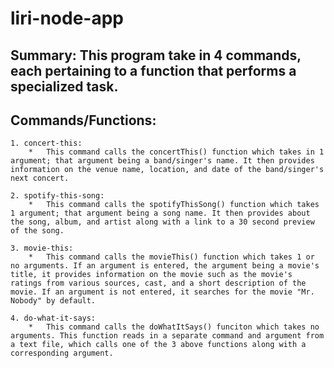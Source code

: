 # liri-node-app

## Summary: This program take in 4 commands, each pertaining to a function that performs a specialized task. 

## Commands/Functions:
    1. concert-this:
        *   This command calls the concertThis() function which takes in 1 argument; that argument being a band/singer's name. It then provides information on the venue name, location, and date of the band/singer's next concert. 

    2. spotify-this-song:
        *   This command calls the spotifyThisSong() function which takes 1 argument; that argument being a song name. It then provides about the song, album, and artist along with a link to a 30 second preview of the song. 

    3. movie-this:
        *   This command calls the movieThis() function which takes 1 or no arguments. If an argument is entered, the argument being a movie's title, it provides information on the movie such as the movie's ratings from various sources, cast, and a short description of the movie. If an argument is not entered, it searches for the movie "Mr. Nobody" by default. 

    4. do-what-it-says:
        *   This command calls the doWhatItSays() funciton which takes no arguments. This function reads in a separate command and argument from a text file, which calls one of the 3 above functions along with a corresponding argument. 
